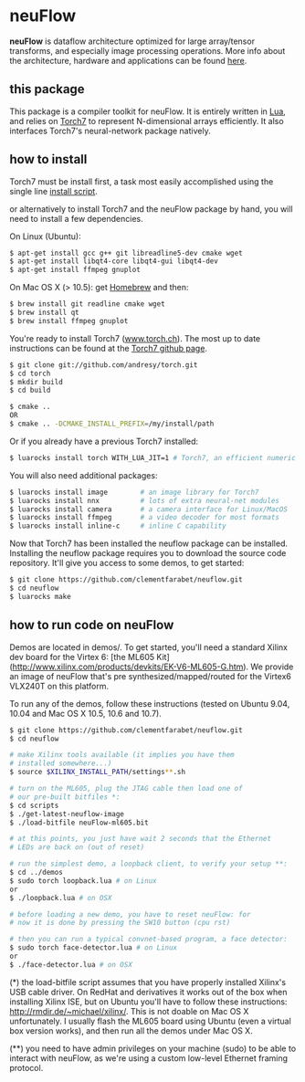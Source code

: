 # neuFlow

**neuFlow** is dataflow architecture optimized for large array/tensor
transforms, and especially image processing operations.  More info about the
architecture, hardware and applications can be found
[here](http://www.neuflow.org).

## this package

This package is a compiler toolkit for neuFlow. It is entirely written in
[Lua](http://www.lua.org/), and relies on
[Torch7](https://github.com/andresy/torch) to represent N-dimensional arrays
efficiently. It also interfaces Torch7's neural-network package natively.

## how to install

Torch7 must be install first, a task most easily accomplished using the single
line [install script](https://github.com/clementfarabet/torchinstall).

or alternatively to install Torch7 and the neuFlow package by hand, you will
need to install a few dependencies.

On Linux (Ubuntu):

``` sh
$ apt-get install gcc g++ git libreadline5-dev cmake wget
$ apt-get install libqt4-core libqt4-gui libqt4-dev
$ apt-get install ffmpeg gnuplot
```

On Mac OS X (> 10.5): get [Homebrew](http://mxcl.github.com/homebrew/)
and then:

``` sh
$ brew install git readline cmake wget
$ brew install qt
$ brew install ffmpeg gnuplot
```

You're ready to install Torch7 (www.torch.ch). The most up to date instructions
can be found at the [Torch7 github page](https://github.com/andresy/torch).

``` sh
$ git clone git://github.com/andresy/torch.git
$ cd torch
$ mkdir build
$ cd build

$ cmake ..
OR
$ cmake .. -DCMAKE_INSTALL_PREFIX=/my/install/path
```

Or if you already have a previous Torch7 installed:

``` sh
$ luarocks install torch WITH_LUA_JIT=1 # Torch7, an efficient numeric library for Lua
```

You will also need additional packages:

``` sh
$ luarocks install image        # an image library for Torch7
$ luarocks install nnx          # lots of extra neural-net modules
$ luarocks install camera       # a camera interface for Linux/MacOS
$ luarocks install ffmpeg       # a video decoder for most formats
$ luarocks install inline-c     # inline C capability
```

Now that Torch7 has been installed the neuflow package can be installed.
Installing the neuflow package requires you to download the source code
repository. It'll give you access to some demos, to get started:

``` sh
$ git clone https://github.com/clementfarabet/neuflow.git
$ cd neuflow
$ luarocks make
```

## how to run code on neuFlow

Demos are located in demos/. To get started, you'll need
a standard Xilinx dev board for the Virtex 6: [the ML605 Kit]
(http://www.xilinx.com/products/devkits/EK-V6-ML605-G.htm).
We provide an image of neuFlow that's pre synthesized/mapped/routed
for the Virtex6 VLX240T on this platform.

To run any of the demos, follow these instructions (tested on
Ubuntu 9.04, 10.04 and Mac OS X 10.5, 10.6 and 10.7).

``` sh
$ git clone https://github.com/clementfarabet/neuflow.git
$ cd neuflow

# make Xilinx tools available (it implies you have them
# installed somewhere...)
$ source $XILINX_INSTALL_PATH/settings**.sh

# turn on the ML605, plug the JTAG cable then load one of
# our pre-built bitfiles *:
$ cd scripts
$ ./get-latest-neuflow-image
$ ./load-bitfile neuFlow-ml605.bit

# at this points, you just have wait 2 seconds that the Ethernet
# LEDs are back on (out of reset)

# run the simplest demo, a loopback client, to verify your setup **:
$ cd ../demos
$ sudo torch loopback.lua # on Linux
or
$ ./loopback.lua # on OSX

# before loading a new demo, you have to reset neuFlow: for
# now it is done by pressing the SW10 button (cpu rst)

# then you can run a typical convnet-based program, a face detector:
$ sudo torch face-detector.lua # on Linux
or
$ ./face-detector.lua # on OSX
```

(*) the load-bitfile script assumes that you have properly installed Xilinx's
USB cable driver. On RedHat and derivatives it works out of the box when
installing Xilinx ISE, but on Ubuntu you'll have to follow these instructions:
http://rmdir.de/~michael/xilinx/.  This is not doable on Mac OS X
unfortunately. I usually flash the ML605 board using Ubuntu (even a virtual box
version works), and then run all the demos under Mac OS X.

(**) you need to have admin privileges on your machine (sudo) to be able to
interact with neuFlow, as we're using a custom low-level Ethernet framing
protocol.
